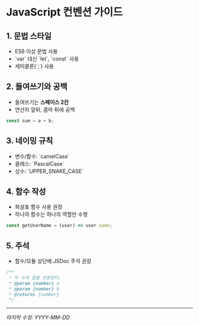 # JavaScript 컨벤션 가이드

## 1. 문법 스타일
- ES6 이상 문법 사용
- \`var\` 대신 \`let\`, \`const\` 사용
- 세미콜론(\`;\`) 사용

## 2. 들여쓰기와 공백
- 들여쓰기는 **스페이스 2칸**
- 연산자 앞뒤, 콤마 뒤에 공백
```javascript
const sum = a + b;
```

## 3. 네이밍 규칙
- 변수/함수: \`camelCase\`
- 클래스: \`PascalCase\`
- 상수: \`UPPER_SNAKE_CASE\`

## 4. 함수 작성
- 화살표 함수 사용 권장
- 하나의 함수는 하나의 역할만 수행
```javascript
const getUserName = (user) => user.name;
```

## 5. 주석
- 함수/모듈 상단에 JSDoc 주석 권장
```javascript
/**
 * 두 수의 합을 반환한다.
 * @param {number} a
 * @param {number} b
 * @returns {number}
 */
```

---
*마지막 수정: YYYY-MM-DD*